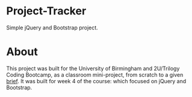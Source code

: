 # Project-Tracker
Simple jQuery and Bootstrap project.

# About
This project was built for the University of Birmingham and 2U/Trilogy Coding Bootcamp, as a classroom mini-project, from scratch to a given [brief](./docs/BRIEF.md). It was built for week 4 of the course: which focused on jQuery and Bootstrap.